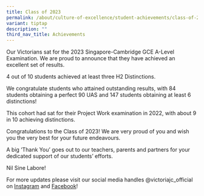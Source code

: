 ```yaml
---
title: Class of 2023
permalink: /about/culture-of-excellence/student-achievements/class-of-2023/
variant: tiptap
description: ""
third_nav_title: Achievements
---
```

<p>Our Victorians sat for the 2023 Singapore-Cambridge GCE A-Level Examination.
We are proud to announce that they have achieved an excellent set of results.</p>
<p>4 out of 10 students achieved at least three H2 Distinctions.</p>
<p>We congratulate students who attained outstanding results, with 84 students
obtaining a perfect 90 UAS and 147 students obtaining at least 6 distinctions!</p>
<p>This cohort had sat for their Project Work examination in 2022, with about
9 in 10 achieving distinctions.</p>
<p>Congratulations to the Class of 2023! We are very proud of you and wish
you the very best for your future endeavours.</p>
<p>A big ‘Thank You’ goes out to our teachers, parents and partners for your
dedicated support of our students’ efforts.</p>
<p>Nil Sine Labore!</p>
<p></p>
<p>For more updates please visit our social media handles @victoriajc_official
on <a href="https://www.instagram.com/victoriajc_official/" rel="noopener noreferrer nofollow" target="_blank">Instagram</a> and
<a href="https://www.facebook.com/victoriajuniorcollege/" rel="noopener noreferrer nofollow" target="_blank">Facebook</a>!</p>